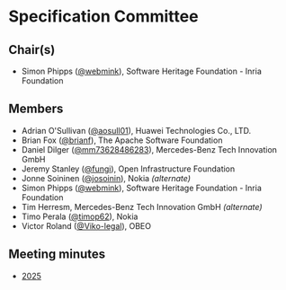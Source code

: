 # Specification Committee

## Chair(s)
* Simon Phipps ([@webmink][]), Software Heritage Foundation - Inria Foundation

## Members
* Adrian O'Sullivan ([@aosull01][]), Huawei Technologies Co., LTD.
* Brian Fox ([@brianf][]), The Apache Software Foundation
* Daniel Dilger ([@mm73628486283][]), Mercedes-Benz Tech Innovation GmbH
* Jeremy Stanley ([@fungi][]), Open Infrastructure Foundation
* Jonne Soininen ([@josoinin][]), Nokia _(alternate)_
* Simon Phipps ([@webmink][]), Software Heritage Foundation - Inria Foundation
* Tim Herresm, Mercedes-Benz Tech Innovation GmbH _(alternate)_ 
* Timo Perala ([@timop62][]), Nokia
* Victor Roland ([@Viko-legal][]), OBEO

## Meeting minutes

* [2025](./minutes/2025)

[@aosull01]: https://github.com/aosull01
[@brianf]: https://github.com/brianf
[@fungi]: https://github.com/fungi
[@josoinin]: https://github.com/josoinin
[@mm73628486283]: https://github.com/mm73628486283
[@timop62]: https://github.com/timop62
[@Viko-legal]: https://github.com/Viko-legal
[@webmink]: https://github.com/webmink


